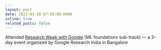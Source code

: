 ```yaml
---
layout: post
date: 2023-01-28 07:59:00-0400
inline: true
related_posts: false
---
```


Attended [Research Week with Google](https://sites.google.com/view/researchweek2023/home) (ML foundations sub-track) — a 3-day event organized by Google Research India in Bangalore
